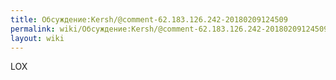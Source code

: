 ```yaml
---
title: Обсуждение:Kersh/@comment-62.183.126.242-20180209124509
permalink: wiki/Обсуждение:Kersh/@comment-62.183.126.242-20180209124509/
layout: wiki
---
```


LOX
